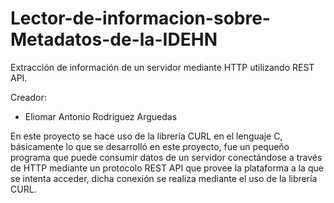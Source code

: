 # Lector-de-informacion-sobre-Metadatos-de-la-IDEHN
Extracción de información de un servidor mediante HTTP utilizando REST API.

Creador:
- Eliomar Antonio Rodríguez Arguedas

En este proyecto se hace uso de la librería CURL en el lenguaje C, básicamente lo que se desarrolló en este proyecto, 
fue un pequeño programa que puede consumir datos de un servidor conectándose a través de HTTP mediante un protocolo REST API que provee 
la plataforma a la que se intenta acceder, dicha conexión se realiza mediante el uso de la librería CURL.
